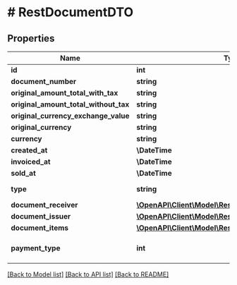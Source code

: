# # RestDocumentDTO

## Properties

Name | Type | Description | Notes
------------ | ------------- | ------------- | -------------
**id** | **int** | Internal ID of the fiscal document | [optional]
**document_number** | **string** | Fiscal document number | [optional]
**original_amount_total_with_tax** | **string** | Gross amount on the document | [optional]
**original_amount_total_without_tax** | **string** | Nett amount on the document | [optional]
**original_currency_exchange_value** | **string** | Exchange rate | [optional]
**original_currency** | **string** | Currency in which the order was made | [optional]
**currency** | **string** | Currency on the document | [optional]
**created_at** | **\DateTime** | Date the document was created in Apilo | [optional]
**invoiced_at** | **\DateTime** | Date of issuance of the document |
**sold_at** | **\DateTime** | Date of sale on the document | [optional]
**type** | **string** | Document type (1 - Invoice, 2 - Margin invoice, 5 - Receipt, 10 - Proforma invoice) | [optional]
**document_receiver** | [**\OpenAPI\Client\Model\RestDocumentPersonalInfoDTO**](RestDocumentPersonalInfoDTO.md) |  | [optional]
**document_issuer** | [**\OpenAPI\Client\Model\RestDocumentPersonalInfoDTO**](RestDocumentPersonalInfoDTO.md) |  | [optional]
**document_items** | [**\OpenAPI\Client\Model\RestDocumentItemDTO[]**](RestDocumentItemDTO.md) | Docment items | [optional]
**payment_type** | **int** | &lt;a href&#x3D;&#39;#tag/order/paths/~1rest~1api~1orders~1payment~1map~1/get&#39;&gt;Payment method ID&lt;/a&gt; |

[[Back to Model list]](../../README.md#models) [[Back to API list]](../../README.md#endpoints) [[Back to README]](../../README.md)

